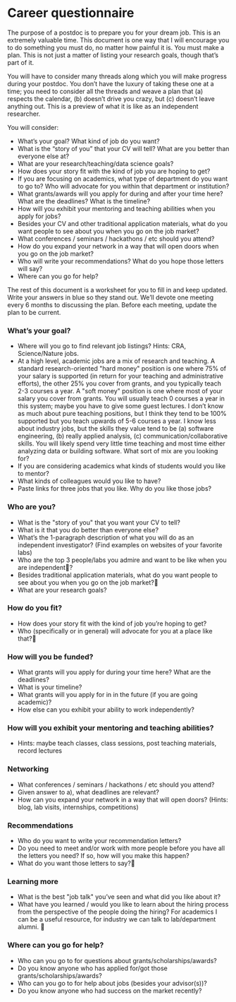 Career questionnaire
====================

The purpose of a postdoc is to prepare you for your dream job. This is an extremely valuable time.  This document is one way that I will encourage you to do something you must do, no matter how painful it is.  You must make a plan.  This is not just a matter of listing your research goals, though that’s part of it.

You will have to consider many threads along which you will make progress during your postdoc.  You don’t have the luxury of taking these one at a time; you need to consider all the threads and weave a plan that (a) respects the calendar, (b) doesn’t drive you crazy, but (c) doesn’t leave anything out.  This is a preview of what it is like as an independent researcher. 

You will consider:

* What’s your goal?  What kind of job do you want?
* What is the “story of you” that your CV will tell?  What are you better than everyone else at?
* What are your research/teaching/data science goals?
* How does your story fit with the kind of job you are hoping to get?  
* If you are focusing on academics, what type of department do you want to go to? Who will advocate for you within that department or institution?
* What grants/awards will you apply for during and after your time here?  What are the deadlines?  What is the timeline?  
* How will you exhibit your mentoring and teaching abilities when you apply for jobs?
* Besides your CV and other traditional application materials, what do you want people to see about you when you go on the job market?
* What conferences / seminars / hackathons / etc should you attend?  
* How do you expand your network in a way that will open doors when you go on the job market?
* Who will write your recommendations?  What do you hope those letters will say?
* Where can you go for help?

The rest of this document is a worksheet for you to fill in and keep updated.  Write your answers in blue so they stand out.  We’ll devote one meeting every 6 months to discussing the plan.  Before each meeting, update the plan to be current.

### What’s your goal?

* Where will you go to find relevant job listings?  Hints: CRA, Science/Nature jobs.
* At a high level, academic jobs are a mix of research and teaching.  A standard research-oriented "hard money" position is one where 75% of your salary is supported (in return for your teaching and administrative efforts), the other 25% you cover from grants, and you typically teach 2-3 courses a year.  A "soft money" position is one where most of your salary you cover from grants.  You will usually teach 0 courses a year in this system; maybe you have to give some guest lectures.  I don’t know as much about pure teaching positions, but I think they tend to be 100% supported but you teach upwards of 5-6 courses a year.  I know less about industry jobs, but the skills they value tend to be (a) software engineering, (b) really applied analysis, (c) communication/collaborative skills. You will likely spend very little time teaching and most time either analyzing data or building software. What sort of mix are you looking for? 
* If you are considering academics what kinds of students would you like to mentor?
* What kinds of colleagues would you like to have?
* Paste links for three jobs that you like.  Why do you like those jobs?

### Who are you?

* What is the "story of you" that you want your CV to tell?
* What is it that you do better than everyone else?
* What’s the 1-paragraph description of what you will do as an independent investigator?  (Find examples on websites of your favorite labs)
* Who are the top 3 people/labs you admire and want to be like when you are independent?
* Besides traditional application materials, what do you want people to see about you when you go on the job market?
* What are your research goals?

### How do you fit?

* How does your story fit with the kind of job you’re hoping to get?
* Who (specifically or in general) will advocate for you at a place like that?

### How will you be funded?

* What grants will you apply for during your time here?  What are the deadlines?
* What is your timeline? 
* What grants will you apply for in in the future (if you are going academic)? 
* How else can you exhibit your ability to work independently?

### How will you exhibit your mentoring and teaching abilities?

* Hints: maybe teach classes, class sessions, post teaching materials, record lectures

### Networking

* What conferences / seminars / hackathons / etc should you attend?
* Given answer to a), what deadlines are relevant?
* How can you expand your network in a way that will open doors? (Hints: blog, lab visits, internships, competitions)

### Recommendations

* Who do you want to write your recommendation letters?
* Do you need to meet and/or work with more people before you have all the letters you need?  If so, how will you make this happen?
* What do you want those letters to say?

### Learning more

* What is the best "job talk" you’ve seen and what did you like about it?
* What have you learned / would you like to learn about the hiring process from the perspective of the people doing the hiring? For academics I can be a useful resource, for industry we can talk to lab/department alumni. 

### Where can you go for help?

* Who can you go to for questions about grants/scholarships/awards?
* Do you know anyone who has applied for/got those grants/scholarships/awards?
* Who can you go to for help about jobs (besides your advisor(s))?
* Do you know anyone who had success on the market recently?

